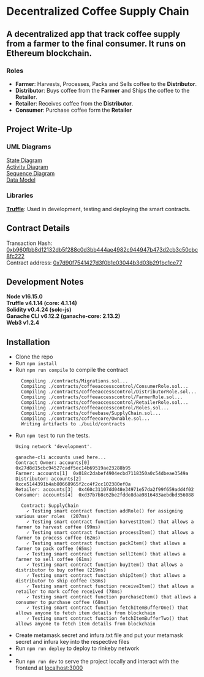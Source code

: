 # Decentralized Coffee Supply Chain
## A decentralized app that track coffee supply from a farmer to the final consumer. It runs on Ethereum blockchain.

### Roles
- **Farmer**: Harvests, Processes, Packs and Sells coffee to the **Distributor**.
- **Distributor**: Buys coffee from the **Farmer** and Ships the coffee to the **Retailer**.
- **Retailer**: Receives coffee from the **Distributor**.
- **Consumer**: Purchase coffee form the **Retailer**

## Project Write-Up

### UML Diagrams

[State Diagram](./uml-diagrams/state-diagram.png)<br>
[Activity Diagram](./uml-diagrams/activity-diagram.png)<br>
[Sequence Diagram](./uml-diagrams/sequence-diagram.png)<br>
[Data Model](./uml-diagrams/class-diagram.png)<br>

### Libraries

[**Truffle**](http://truffleframework.com/): Used in development, testing and deploying the smart contracts.

## Contract Details

Transaction Hash: [0xb960fbb8d12132db5f288c0d3bb444ae4982c944947b473d2cb3c50cbc8fc222](https://rinkeby.etherscan.io/tx/0xb960fbb8d12132db5f288c0d3bb444ae4982c944947b473d2cb3c50cbc8fc222)<br>
Contract address: [0x7d90f7541427d3f0b1e03044b3d03b291bc1ce77](https://rinkeby.etherscan.io/address/0x7d90f7541427d3f0b1e03044b3d03b291bc1ce77)<br>

## Development Notes
**Node v16.15.0**<br>
**Truffle v4.1.14 (core: 4.1.14)**<br>
**Solidity v0.4.24 (solc-js)**<br>
**Ganache CLI v6.12.2 (ganache-core: 2.13.2)**<br>
**Web3 v1.2.4**


## Installation
- Clone the repo
- Run ``npm install``
- Run ``npm run compile`` to compile the contract
  ``` 
    Compiling ./contracts/Migrations.sol...
    Compiling ./contracts/coffeeaccesscontrol/ConsumerRole.sol...
    Compiling ./contracts/coffeeaccesscontrol/DistributorRole.sol...
    Compiling ./contracts/coffeeaccesscontrol/FarmerRole.sol...
    Compiling ./contracts/coffeeaccesscontrol/RetailerRole.sol...
    Compiling ./contracts/coffeeaccesscontrol/Roles.sol...
    Compiling ./contracts/coffeebase/SupplyChain.sol...
    Compiling ./contracts/coffeecore/Ownable.sol...
    Writing artifacts to ./build/contracts

  ```
- Run ``npm test`` to run the tests. 
    ```
    Using network 'development'.

    ganache-cli accounts used here...
    Contract Owner: accounts[0]  0x27d8d15cbc94527cadf5ec14b69519ae23288b95
    Farmer: accounts[1]  0x018c2dabef4904ecbd7118350a0c54dbeae3549a
    Distributor: accounts[2]  0xce5144391b4ab80668965f2cc4f2cc102380ef0a
    Retailer: accounts[3]  0x460c31107dd048e34971e57da2f99f659add4f02
    Consumer: accounts[4]  0xd37b7b8c62be2fdde8daa9816483aebdbd356088

      Contract: SupplyChain
        ✓ Testing smart contract function addRole() for assigning various user roles  (207ms)
        ✓ Testing smart contract function harvestItem() that allows a farmer to harvest coffee (99ms)
        ✓ Testing smart contract function processItem() that allows a farmer to process coffee (62ms)
        ✓ Testing smart contract function packItem() that allows a farmer to pack coffee (65ms)
        ✓ Testing smart contract function sellItem() that allows a farmer to sell coffee (61ms)
        ✓ Testing smart contract function buyItem() that allows a distributor to buy coffee (219ms)
        ✓ Testing smart contract function shipItem() that allows a distributor to ship coffee (58ms)
        ✓ Testing smart contract function receiveItem() that allows a retailer to mark coffee received (78ms)
        ✓ Testing smart contract function purchaseItem() that allows a consumer to purchase coffee (68ms)
        ✓ Testing smart contract function fetchItemBufferOne() that allows anyone to fetch item details from blockchain
        ✓ Testing smart contract function fetchItemBufferTwo() that allows anyone to fetch item details from blockchain
    ```
- Create metamask.secret and infura.txt file and put your metamask secret and infura key into the respective files
- Run ``npm run deploy`` to deploy to rinkeby network
- 
- Run ``npm run dev`` to serve the project locally and interact with the frontend at [localhost:3000](http://localhost:3000)

